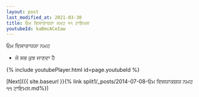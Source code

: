 ```yaml
---
layout: post
last_modified_at: 2021-03-30
title: ਓਮ ਵਿਸਾਰਾਧਯਾ ਨਮਹ ੧੧ ਟਾਇਮਸ
youtubeId: kaBmcACeIaw
---
```

 
 
 ਓਮ ਵਿਸਾਰਾਧਯਾ ਨਮਹ  
 
 -  ਜੋ ਸਭ ਕੁਝ ਜਾਣਦਾ ਹੈ 
 
  
 
  
 
 
 
 
 
 


{% include youtubePlayer.html id=page.youtubeId %}
 
[Next]({{ site.baseurl }}{% link  split1/_posts/2014-07-08-ਓਮ ਵਿਜਯਾਕਸ਼ਯ ਨਮਹ ੧੧ ਟਾਇਮਸ.md%})
 
